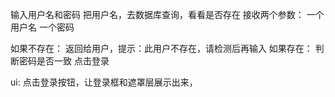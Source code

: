 输入用户名和密码
把用户名，去数据库查询，看看是否存在
接收两个参数：
  一个用户名
  一个密码

如果不存在：
  返回给用户，提示：此用户不存在，请检测后再输入
如果存在：
  判断密码是否一致
点击登录


ui:
点击登录按钮，让登录框和遮罩层展示出来，